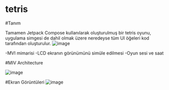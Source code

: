 # tetris

#Tanım 

Tamamen Jetpack Compose kullanılarak oluşturulmuş bir tetris oyunu, uygulama simgesi de dahil olmak üzere neredeyse tüm UI öğeleri kod tarafından oluşturulur. 
![image](https://user-images.githubusercontent.com/84204790/225748140-2b603d66-3fff-4b52-b8e5-53eca6fab031.png)

-MVI mimarisi
-LCD ekranın görünümünü simüle edilmesi
-Oyun sesi ve saat
 
#MIV Architecture

![image](https://user-images.githubusercontent.com/84204790/225746652-091fa58d-c38b-4741-8bce-a9526eb7802d.png)

#Ekran Görüntüleri
![image](https://user-images.githubusercontent.com/84204790/225747936-12e9e4bc-bf73-4951-a8a6-1d036506343d.png)
